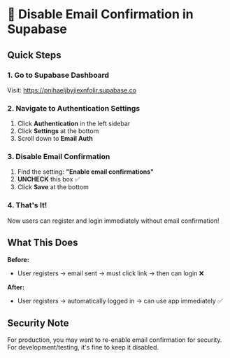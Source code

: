 # 🔧 Disable Email Confirmation in Supabase

## Quick Steps

### 1. Go to Supabase Dashboard
Visit: https://pnihaeljbyjiexnfolir.supabase.co

### 2. Navigate to Authentication Settings
1. Click **Authentication** in the left sidebar
2. Click **Settings** at the bottom
3. Scroll down to **Email Auth**

### 3. Disable Email Confirmation
1. Find the setting: **"Enable email confirmations"**
2. **UNCHECK** this box ✅
3. Click **Save** at the bottom

### 4. That's It!
Now users can register and login immediately without email confirmation!

## What This Does

**Before:**
- User registers → email sent → must click link → then can login ❌

**After:**
- User registers → automatically logged in → can use app immediately ✅

## Security Note

For production, you may want to re-enable email confirmation for security. For development/testing, it's fine to keep it disabled.

